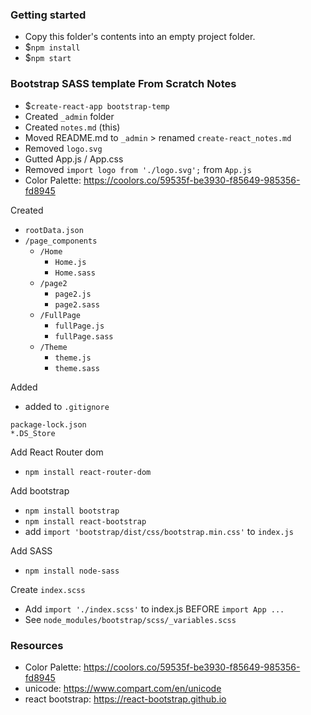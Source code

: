 
### Getting started
* Copy this folder's contents into an empty project folder.
* $`npm install`
* $`npm start`

### Bootstrap SASS template From Scratch Notes
- $`create-react-app bootstrap-temp`
- Created `_admin` folder
- Created `notes.md` (this)
- Moved README.md to `_admin` > renamed `create-react_notes.md`
- Removed `logo.svg`
- Gutted App.js / App.css
- Removed `import logo from './logo.svg';` from `App.js`
- Color Palette: https://coolors.co/59535f-be3930-f85649-985356-fd8945

Created
- `rootData.json`
- `/page_components`
  - `/Home`
    - `Home.js`
    - `Home.sass`
  - `/page2`
    - `page2.js`
    - `page2.sass`
  - `/FullPage`
    - `fullPage.js`
    - `fullPage.sass`
  - `/Theme`
    - `theme.js`
    - `theme.sass`

Added
- added to `.gitignore`
```
package-lock.json
*.DS_Store
```

Add React Router dom
- `npm install react-router-dom`

Add bootstrap
- `npm install bootstrap`
- `npm install react-bootstrap`
- add `import 'bootstrap/dist/css/bootstrap.min.css'` to `index.js`

Add SASS
- `npm install node-sass`

Create `index.scss`
- Add `import './index.scss'` to index.js BEFORE `import App ...`
- See `node_modules/bootstrap/scss/_variables.scss`

### Resources
- Color Palette: https://coolors.co/59535f-be3930-f85649-985356-fd8945
- unicode: https://www.compart.com/en/unicode
- react bootstrap: https://react-bootstrap.github.io
